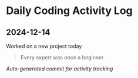# Daily Coding Activity Log

## 2024-12-14

Worked on a new project today

> Every expert was once a beginner.

*Auto-generated commit for activity tracking*
